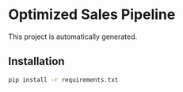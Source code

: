 # Optimized Sales Pipeline

This project is automatically generated.

## Installation

```sh
pip install -r requirements.txt
```
